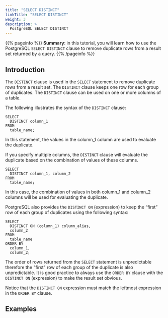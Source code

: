 ```yaml
---
title: "SELECT DISTINCT"
linkTitle: "SELECT DISTINCT"
weight: 3
description: >
  PostgreSQL SELECT DISTINCT
---
```


{{% pageinfo %}}
**Summary**: in this tutorial, you will learn how to use the PostgreSQL `SELECT DISTINCT` clause to remove duplicate rows from a result set returned by a query.
{{% /pageinfo %}}

## Introduction

The `DISTINCT` clause is used in the `SELECT` statement to remove duplicate rows from a result set. The `DISTINCT` clause keeps one row for each group of duplicates. The `DISTINCT` clause can be used on one or more columns of a table.

The following illustrates the syntax of the `DISTINCT` clause:

```
SELECT
  DISTINCT column_1
FROM
  table_name;
```

In this statement, the values in the column_1 column are used to evaluate the duplicate.

If you specify multiple columns, the `DISTINCT` clause will evaluate the duplicate based on the combination of values of these columns.

```
SELECT
  DISTINCT column_1, column_2
FROM
  table_name;
```

In this case, the combination of values in both column_1 and column_2 columns will be used for evaluating the duplicate.

PostgreSQL also provides the `DISTINCT ON` (expression) to keep the “first” row of each group of duplicates using the following syntax:

```
SELECT
  DISTINCT ON (column_1) column_alias,
  column_2
FROM
  table_name
ORDER BY
  column_1,
  column_2;
```

The order of rows returned from the `SELECT` statement is unpredictable therefore the "first" row of each group of the duplicate is also unpredictable. It is good practice to always use the `ORDER BY` clause with the `DISTINCT ON` (expression) to make the result set obvious.

Notice that the `DISTINCT ON` expression must match the leftmost expression in the `ORDER BY` clause.

## Examples

